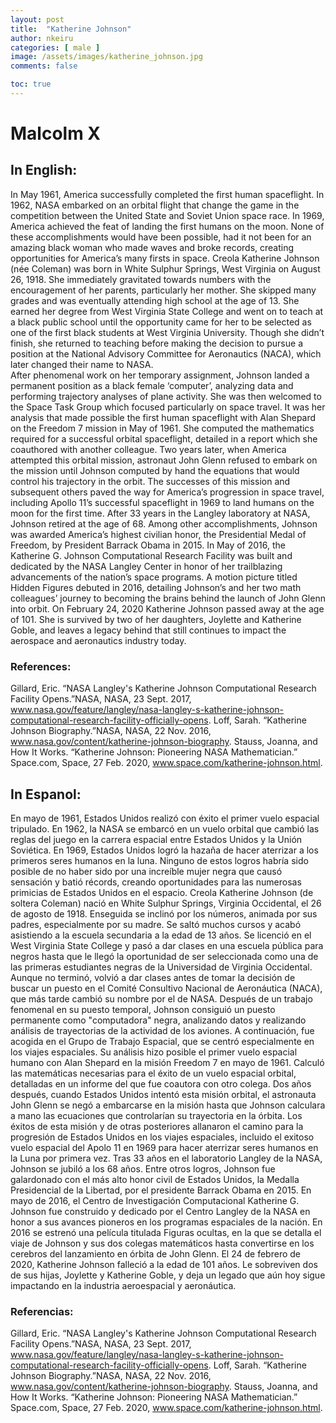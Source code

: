 ```yaml
---
layout: post
title:  "Katherine Johnson"
author: nkeiru
categories: [ male ]
image: /assets/images/katherine_johnson.jpg
comments: false

toc: true
---
```

<!-- English Section -->
# Malcolm X

## In English: 
In May 1961, America successfully completed the first human spaceflight. In 1962, NASA embarked on an orbital flight that change the game in the competition between the United State and Soviet Union space race. In 1969, America achieved the feat of landing the first humans on the  moon.  None  of  these  accomplishments  would  have  been  possible,  had  it  not  been  for  an  amazing black woman who made waves and broke records, creating opportunities for America’s many firsts in space. Creola Katherine Johnson (née Coleman) was born in White Sulphur Springs, West  Virginia  on  August  26,  1918.  She  immediately  gravitated  towards  numbers  with  the  encouragement  of  her  parents,  particularly  her  mother.  She  skipped  many  grades  and  was  eventually attending high school at the age of 13. She earned her degree from West Virginia State College  and  went  on  to teach  at  a  black  public  school  until  the  opportunity  came  for  her  to  be  selected as one of the first black students at West Virginia University. Though she didn’t finish, she returned to teaching before making the decision to pursue a position at the National Advisory Committee for Aeronautics (NACA), which later changed their name to NASA.  
After  phenomenal  work  on  her  temporary  assignment,  Johnson landed  a  permanent  position as a black female ‘computer’, analyzing data and performing trajectory analyses of plane activity.  She  was  then welcomed  to  the  Space  Task  Group  which  focused  particularly  on  space  travel. It was her analysis that made possible the first human spaceflight with Alan Shepard on the Freedom  7  mission  in  May  of  1961.  She  computed  the  mathematics  required  for  a  successful  orbital spaceflight, detailed in a report which she coauthored with another colleague. Two years later, when America attempted this orbital mission, astronaut John Glenn refused to embark on the mission  until  Johnson  computed  by  hand  the  equations  that  would  control  his  trajectory  in  the  orbit.  The  successes  of this  mission  and  subsequent  others  paved  the  way  for  America’s  progression in space travel, including Apollo 11’s successful spaceflight in 1969 to land humans on the moon for the first time.  After 33 years in the Langley laboratory at NASA, Johnson retired at the age of 68. Among other accomplishments, Johnson was awarded America’s highest civilian honor, the Presidential Medal of  Freedom,   by  President  Barrack  Obama  in  2015. In  May  of  2016,  the  Katherine  G.  Johnson Computational Research Facility was built and dedicated by the NASA Langley Center in honor of her trailblazing advancements of the nation’s space programs. A motion picture titled Hidden  Figures  debuted  in  2016,  detailing  Johnson’s  and her two  math  colleagues’  journey to becoming the brains behind the launch of John Glenn into orbit. On February 24, 2020 Katherine Johnson  passed  away  at  the  age  of  101.  She  is  survived  by  two  of  her  daughters,  Joylette  and  Katherine  Goble,  and  leaves  a  legacy  behind  that  still  continues  to  impact  the  aerospace  and  aeronautics industry today. 

### References:
Gillard, Eric. “NASA Langley's Katherine Johnson Computational Research Facility Opens.”NASA, NASA, 23 Sept. 2017, www.nasa.gov/feature/langley/nasa-langley-s-katherine-johnson-computational-research-facility-officially-opens. Loff, Sarah. “Katherine Johnson Biography.”NASA, NASA, 22 Nov. 2016, www.nasa.gov/content/katherine-johnson-biography. Stauss, Joanna, and How It Works. “Katherine Johnson: Pioneering NASA Mathematician.” Space.com, Space, 27 Feb. 2020, www.space.com/katherine-johnson.html.

<!-- Spanish Section -->
## In Espanol: 
En mayo de 1961, Estados Unidos realizó con éxito el primer vuelo espacial tripulado. En 1962,  la  NASA  se  embarcó  en  un  vuelo  orbital  que  cambió  las  reglas  del  juego  en  la  carrera  espacial entre Estados Unidos y la Unión Soviética. En 1969, Estados Unidos logró la hazaña de hacer aterrizar a los primeros seres humanos en la luna. Ninguno de estos logros habría sido posible de  no  haber  sido  por  una  increíble  mujer  negra  que  causó  sensación  y  batió  récords,  creando  oportunidades  para  las  numerosas  primicias  de  Estados  Unidos  en  el  espacio.  Creola  Katherine  Johnson  (de  soltera  Coleman)  nació  en  White  Sulphur  Springs,  Virginia  Occidental,  el  26  de  agosto de 1918. Enseguida se inclinó por los números, animada por sus padres, especialmente por su madre. Se saltó muchos cursos y acabó asistiendo a la escuela secundaria a la edad de 13 años. Se licenció en el West Virginia State College y pasó a dar clases en una escuela pública para negros hasta que le llegó la oportunidad de ser seleccionada como una de las primeras estudiantes negras de la Universidad de Virginia Occidental. Aunque no terminó, volvió a dar clases antes de tomar la decisión de buscar un puesto en el Comité Consultivo Nacional de Aeronáutica (NACA), que más tarde cambió su nombre por el de NASA. Después  de  un  trabajo  fenomenal  en  su  puesto  temporal,  Johnson  consiguió  un  puesto  permanente como "computadora" negra, analizando datos y realizando análisis de trayectorias de la actividad de los aviones. A continuación, fue acogida en el Grupo de Trabajo Espacial, que se centró  especialmente  en  los  viajes  espaciales.  Su  análisis  hizo  posible  el  primer  vuelo  espacial  humano  con  Alan  Shepard  en  la  misión  Freedom  7  en  mayo  de  1961.  Calculó  las  matemáticas  necesarias para el éxito de un vuelo espacial orbital, detalladas en un informe del que fue coautora con  otro  colega.  Dos  años  después,  cuando  Estados  Unidos  intentó  esta  misión  orbital,  el  astronauta John Glenn se negó a embarcarse en la misión hasta que Johnson calculara a mano las 
ecuaciones  que  controlarían  su  trayectoria  en  la  órbita.  Los  éxitos  de  esta  misión  y  de  otras  posteriores  allanaron  el  camino  para  la  progresión  de  Estados  Unidos  en  los  viajes  espaciales,  incluido el exitoso vuelo espacial del Apolo 11 en 1969 para hacer aterrizar seres humanos en la Luna por primera vez. Tras 33 años en el laboratorio Langley de la NASA, Johnson se jubiló a los 68 años. Entre otros logros, Johnson fue galardonado con el más alto honor civil de Estados Unidos, la Medalla Presidencial de la Libertad, por el presidente Barrack Obama en 2015. En mayo de 2016, el Centro de  Investigación  Computacional  Katherine  G.  Johnson  fue  construido  y  dedicado  por  el  Centro  Langley de la NASA en honor a sus avances pioneros en los programas espaciales de la nación. En 2016 se estrenó una película titulada Figuras ocultas, en la que se detalla el viaje de Johnson y sus dos colegas matemáticos hasta convertirse en los cerebros del lanzamiento en órbita de John Glenn. El 24 de febrero de 2020, Katherine Johnson falleció a la edad de 101 años. Le sobreviven dos de sus hijas, Joylette y Katherine Goble, y deja un legado que aún hoy sigue impactando en la industria aeroespacial y aeronáutica.

### Referencias:
Gillard, Eric. “NASA Langley's Katherine Johnson Computational Research Facility Opens.”NASA, NASA, 23 Sept. 2017, www.nasa.gov/feature/langley/nasa-langley-s-katherine-johnson-computational-research-facility-officially-opens. Loff, Sarah. “Katherine Johnson Biography.”NASA, NASA, 22 Nov. 2016, www.nasa.gov/content/katherine-johnson-biography. Stauss, Joanna, and How It Works. “Katherine Johnson: Pioneering NASA Mathematician.” Space.com, Space, 27 Feb. 2020, www.space.com/katherine-johnson.html. 